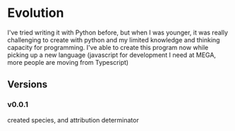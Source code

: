 # Evolution
I've tried writing it with Python before, but when I was younger, it was really challenging to create with python and my limited knowledge and thinking capacity for programming. I've able to create this program now while picking up a new language (javascript for development I need at MEGA, more people are moving from Typescript)

## Versions

### v0.0.1
created species, and attribution determinator